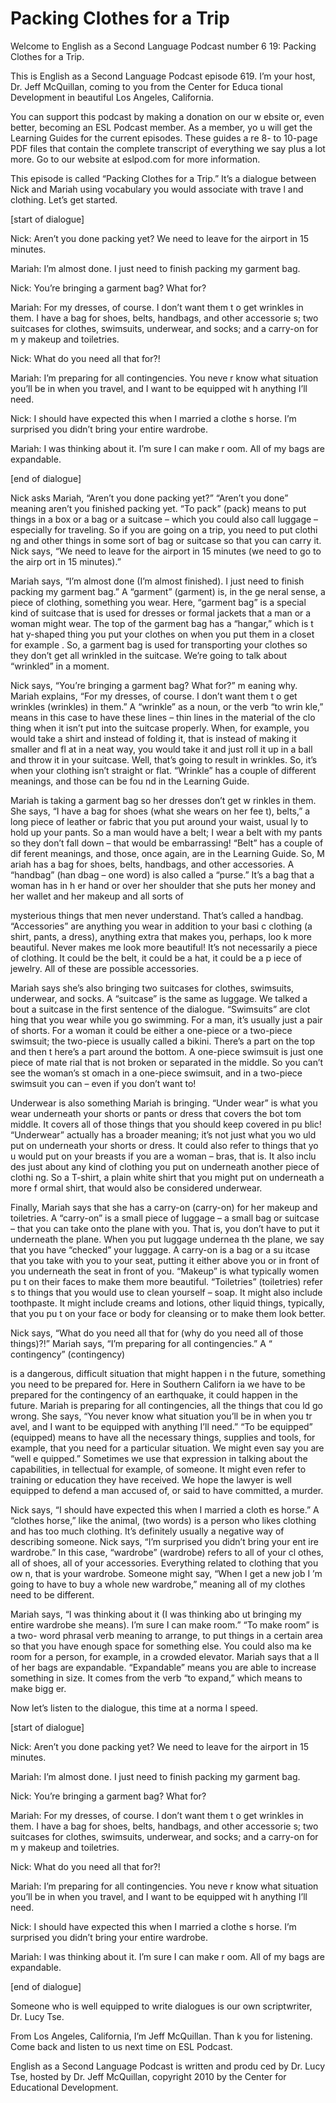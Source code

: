 # Packing Clothes for a Trip

Welcome to English as a Second Language Podcast number 6 19: Packing Clothes for a Trip.

This is English as a Second Language Podcast episode 619.  I’m your host, Dr. Jeff McQuillan, coming to you from the Center for Educa tional Development in beautiful Los Angeles, California.

You can support this podcast by making a donation on our w ebsite or, even better, becoming an ESL Podcast member.  As a member, yo u will get the Learning Guides for the current episodes.  These guides a re 8- to 10-page PDF files that contain the complete transcript of everything  we say plus a lot more. Go to our website at eslpod.com for more information.

This episode is called “Packing Clothes for a Trip.”  It’s a dialogue between Nick and Mariah using vocabulary you would associate with trave l and clothing.  Let’s get started.

[start of dialogue]

Nick:  Aren’t you done packing yet?  We need to leave for the airport in 15 minutes.

Mariah:  I’m almost done.  I just need to finish packing  my garment bag.

Nick:  You’re bringing a garment bag?  What for?

Mariah:  For my dresses, of course.  I don’t want them t o get wrinkles in them.  I have a bag for shoes, belts, handbags, and other accessorie s; two suitcases for clothes, swimsuits, underwear, and socks; and a carry-on for m y makeup and toiletries.

Nick:  What do you need all that for?!

Mariah:  I’m preparing for all contingencies.  You neve r know what situation you’ll be in when you travel, and I want to be equipped wit h anything I’ll need.

Nick:  I should have expected this when I married a clothe s horse.  I’m surprised you didn’t bring your entire wardrobe.

 Mariah:  I was thinking about it.  I’m sure I can make r oom.  All of my bags are expandable.

[end of dialogue]

Nick asks Mariah, “Aren’t you done packing yet?”  “Aren’t you done” meaning aren’t you finished packing yet.  “To pack” (pack) means to  put things in a box or a bag or a suitcase – which you could also call luggage – especially for traveling. So if you are going on a trip, you need to put clothi ng and other things in some sort of bag or suitcase so that you can carry it.  Nick says, “We  need to leave for the airport in 15 minutes (we need to go to the airp ort in 15 minutes).”

Mariah says, “I’m almost done (I’m almost finished).  I just need to finish packing my garment bag.”  A “garment” (garment) is, in the ge neral sense, a piece of clothing, something you wear.  Here, “garment bag” is a special kind of suitcase that is used for dresses or formal jackets that a man or a woman might wear. The top of the garment bag has a “hangar,” which is t hat y-shaped thing you put your clothes on when you put them in a closet for example .  So, a garment bag is used for transporting your clothes so they don’t get all wrinkled in the suitcase. We’re going to talk about “wrinkled” in a moment.

Nick says, “You’re bringing a garment bag?  What for?” m eaning why.  Mariah explains, “For my dresses, of course.  I don’t want them t o get wrinkles (wrinkles) in them.”  A “wrinkle” as a noun, or the verb “to wrin kle,” means in this case to have these lines – thin lines in the material of the clo thing when it isn’t put into the suitcase properly.  When, for example, you would take a shirt and instead of folding it, that is instead of making it smaller and fl at in a neat way, you would take it and just roll it up in a ball and throw it in  your suitcase.  Well, that’s going to result in wrinkles.  So, it’s when your clothing isn’t straight or flat.  “Wrinkle” has a couple of different meanings, and those can be fou nd in the Learning Guide.

Mariah is taking a garment bag so her dresses don’t get w rinkles in them.  She says, “I have a bag for shoes (what she wears on her fee t), belts,” a long piece of leather or fabric that you put around your waist, usual ly to hold up your pants.  So a man would have a belt; I wear a belt with my pants so  they don’t fall down – that would be embarrassing!  “Belt” has a couple of dif ferent meanings, and those, once again, are in the Learning Guide.  So, M ariah has a bag for shoes, belts, handbags, and other accessories.  A “handbag” (han dbag – one word) is also called a “purse.”  It’s a bag that a woman has in h er hand or over her shoulder that she puts her money and her wallet and her  makeup and all sorts of

 mysterious things that men never understand.  That’s called  a handbag. “Accessories” are anything you wear in addition to your basi c clothing (a shirt, pants, a dress), anything extra that makes you, perhaps, loo k more beautiful. Never makes me look more beautiful!  It’s not necessarily a  piece of clothing.  It could be the belt, it could be a hat, it could be a p iece of jewelry.  All of these are possible accessories.

Mariah says she’s also bringing two suitcases for clothes, swimsuits, underwear, and socks.  A “suitcase” is the same as luggage.  We talked a bout a suitcase in the first sentence of the dialogue.  “Swimsuits” are clot hing that you wear while you go swimming.  For a man, it’s usually just a pair of shorts.  For a woman it could be either a one-piece or a two-piece swimsuit; the  two-piece is usually called a bikini.  There’s a part on the top and then t here’s a part around the bottom.  A one-piece swimsuit is just one piece of mate rial that is not broken or separated in the middle.  So you can’t see the woman’s st omach in a one-piece swimsuit, and in a two-piece swimsuit you can – even if you  don’t want to!

Underwear is also something Mariah is bringing.  “Under wear” is what you wear underneath your shorts or pants or dress that covers the bot tom middle.  It covers all of those things that you should keep covered in pu blic!  “Underwear” actually has a broader meaning; it’s not just what you wo uld put on underneath your shorts or dress.  It could also refer to things that yo u would put on your breasts if you are a woman – bras, that is.  It also inclu des just about any kind of clothing you put on underneath another piece of clothi ng.  So a T-shirt, a plain white shirt that you might put on underneath a more f ormal shirt, that would also be considered underwear.

Finally, Mariah says that she has a carry-on (carry-on) for her makeup and toiletries.  A “carry-on” is a small piece of luggage –  a small bag or suitcase – that you can take onto the plane with you.  That is, you don’t have to put it underneath the plane.  When you put luggage undernea th the plane, we say that you have “checked” your luggage.  A carry-on is a bag or a su itcase that you take with you to your seat, putting it either above you or in front of you underneath the seat in front of you.  “Makeup” is what typically women pu t on their faces to make them more beautiful.  “Toiletries” (toiletries) refer s to things that you would use to clean yourself – soap.  It might also include toothpaste.   It might include creams and lotions, other liquid things, typically, that you pu t on your face or body for cleansing or to make them look better.

Nick says, “What do you need all that for (why do you need  all of those things)?!” Mariah says, “I’m preparing for all contingencies.”  A “ contingency” (contingency)

 is a dangerous, difficult situation that might happen i n the future, something you need to be prepared for.  Here in Southern Californ ia we have to be prepared for the contingency of an earthquake, it could happen in the future.  Mariah is preparing for all contingencies, all the things that cou ld go wrong.  She says, “You never know what situation you’ll be in when you tr avel, and I want to be equipped with anything I’ll need.”  “To be equipped”  (equipped) means to have all the necessary things, supplies and tools, for example, that  you need for a particular situation.  We might even say you are “well e quipped.”  Sometimes we use that expression in talking about the capabilities, in tellectual for example, of someone.  It might even refer to training or education  they have received.  We hope the lawyer is well equipped to defend a man accused  of, or said to have committed, a murder.

Nick says, “I should have expected this when I married a cloth es horse.”  A “clothes horse,” like the animal, (two words) is a person  who likes clothing and has too much clothing.  It’s definitely usually a negative way of describing someone.  Nick says, “I’m surprised you didn’t bring your ent ire wardrobe.”  In this case, “wardrobe” (wardrobe) refers to all of your cl othes, all of shoes, all of your accessories.  Everything related to clothing that you ow n, that is your wardrobe.  Someone might say, “When I get a new job I ’m going to have to buy a whole new wardrobe,” meaning all of my clothes need to  be different.

Mariah says, “I was thinking about it (I was thinking abo ut bringing my entire wardrobe she means).  I’m sure I can make room.”  “To make room” is a two- word phrasal verb meaning to arrange, to put things in  a certain area so that you have enough space for something else.  You could also ma ke room for a person, for example, in a crowded elevator.  Mariah says that a ll of her bags are expandable.  “Expandable” means you are able to increase  something in size.  It comes from the verb “to expand,” which means to make bigg er.

Now let’s listen to the dialogue, this time at a norma l speed.

[start of dialogue]

Nick:  Aren’t you done packing yet?  We need to leave for the airport in 15 minutes.

Mariah:  I’m almost done.  I just need to finish packing  my garment bag.

Nick:  You’re bringing a garment bag?  What for?

 Mariah:  For my dresses, of course.  I don’t want them t o get wrinkles in them.  I have a bag for shoes, belts, handbags, and other accessorie s; two suitcases for clothes, swimsuits, underwear, and socks; and a carry-on for m y makeup and toiletries.

Nick:  What do you need all that for?!

Mariah:  I’m preparing for all contingencies.  You neve r know what situation you’ll be in when you travel, and I want to be equipped wit h anything I’ll need.

Nick:  I should have expected this when I married a clothe s horse.  I’m surprised you didn’t bring your entire wardrobe.

Mariah:  I was thinking about it.  I’m sure I can make r oom.  All of my bags are expandable.

[end of dialogue]

Someone who is well equipped to write dialogues is our  own scriptwriter, Dr. Lucy Tse.

From Los Angeles, California, I’m Jeff McQuillan.  Than k you for listening.  Come back and listen to us next time on ESL Podcast.

English as a Second Language Podcast is written and produ ced by Dr. Lucy Tse, hosted by Dr. Jeff McQuillan, copyright 2010 by the Center  for Educational Development.

